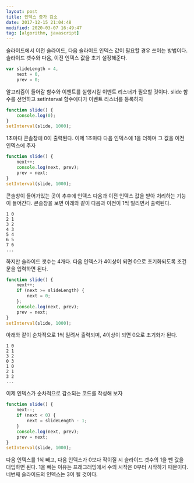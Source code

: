 ```yaml
---
layout: post
title: 인덱스 증가 감소
date: 2017-12-15 21:04:48
modified: 2020-03-07 16:49:47
tag: [algorithm, javascript]
---
```


슬라이드에서 이전 슬라이드, 다음 슬라이드 인덱스 값이 필요할 경우 쓰이는 방법이다. 슬라이드 갯수와 다음, 이전 인덱스 값을 초기 설정해준다.

```javascript
var slideLength = 4,
    next = 0,
    prev = 0;
```

알고리즘이 들어갈 함수와 이벤트를 실행시킬 이벤트 리스너가 필요할 것이다. slide 함수를 선언하고 setInterval 함수에다가 이벤트 리스너를 등록하자

```javascript
function slide() {
    console.log(0);
}
setInterval(slide, 1000);
```

1초마다 콘솔창에 0이 출력된다. 이제 1초마다 다음 인덱스에 1을 더하며 그 값을 이전 인덱스에 주자

```javascript
function slide() {
    next++;
    console.log(next, prev);
    prev = next;
}
setInterval(slide, 1000);
```

콘솔창이 들어가있는 곳이 추후에 인덱스 다음과 이전 인덱스 값을 받아 처리하는 기능이 들어간다. 콘솔창을 보면 아래와 같이 다음과 이전이 1씩 밀리면서 출력된다.

```
1 0  
2 1  
3 2  
4 3  
5 4  
6 5  
7 6  
...
```

하지만 슬라이드 갯수는 4개다. 다음 인덱스가 4이상이 되면 0으로 초기화되도록 조건문을 입력하면 된다.

```javascript
function slide() {
    next++;
    if (next >= slideLength) {
        next = 0;
    };
    console.log(next, prev);
    prev = next;
}
setInterval(slide, 1000);
```

아래와 같이 순차적으로 1씩 밀려서 출력되며, 4이상이 되면 0으로 초기화가 된다.

```
1 0  
2 1  
3 2  
0 3  
1 0  
2 1  
3 2  
...
```

이제 인덱스가 순차적으로 감소되는 코드를 작성해 보자

```javascript
function slide() {
    next--;
    if (next < 0) {
        next = slideLength - 1;
    }
    console.log(next, prev);
    prev = next;
}
setInterval(slide, 1000);
```

다음 인덱스를 1식 빼고, 다음 인덱스가 0보다 작이질 시 슬라이드 갯수의 1을 뺀 값을 대입하면 된다. 1을 빼는 이유는 프래그래밍에서 수의 시작은 0부터 시작하기 때문이다. 네번째 슬라이드의 인덱스는 3이 될 것이다.
